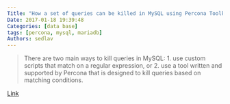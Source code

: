 ```yaml
---
Title: "How a set of queries can be killed in MySQL using Percona Toolkit’s pt-kill"
Date: 2017-01-18 19:39:48
Categories: [data base]
tags: [percona, mysql, mariadb]
Authors: sedlav
---
```


> There are two main ways to kill queries in MySQL: 1. use custom scripts that match on a regular expression, or 2. use a tool written and supported by Percona that is designed to kill queries based on matching conditions.

[Link](http://www.percona.com/blog/2014/11/19/how-a-set-of-queries-can-be-killed-in-mysql-using-pt-kill/)
